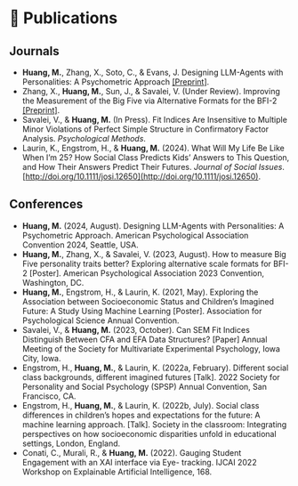 # 📝 Publications 
## Journals
- **Huang, M.**, Zhang, X., Soto, C., & Evans, J. Designing LLM-Agents with Personalities: A Psychometric Approach [[Preprint]](https://arxiv.org/abs/2410.19238).
- Zhang, X., **Huang, M.**, Sun, J., & Savalei, V. (Under Review). Improving the Measurement of the Big Five via Alternative Formats for the BFI-2 [[Preprint]](https://osf.io/preprints/osf/p493y).
- Savalei, V., & **Huang, M.** (In Press). Fit Indices Are Insensitive to Multiple Minor Violations of Perfect Simple Structure in Confirmatory Factor Analysis. *Psychological Methods*.
- Laurin, K., Engstrom, H., & **Huang, M.** (2024). What Will My Life Be Like When I’m 25? How Social Class Predicts Kids’ Answers to This Question, and How Their Answers Predict Their Futures. *Journal of Social Issues*. [http://doi.org/10.1111/josi.12650](http://doi.org/10.1111/josi.12650).


## Conferences
- **Huang, M.** (2024, August). Designing LLM-Agents with Personalities: A Psychometric Approach. American Psychological Association Convention 2024, Seattle, USA.
- **Huang, M.**, Zhang, X., & Savalei, V. (2023, August). How to measure Big Five personality traits better? Exploring alternative scale formats for BFI-2 [Poster]. American Psychological Association 2023 Convention, Washington, DC.
- **Huang, M.**, Engstrom, H., & Laurin, K. (2021, May). Exploring the Association between Socioeconomic Status and Children’s Imagined Future: A Study Using Machine Learning [Poster]. Association for Psychological Science Annual Convention.
- Savalei, V., & **Huang, M.** (2023, October). Can SEM Fit Indices Distinguish Between CFA and EFA Data Structures? [Paper] Annual Meeting of the Society for Multivariate Experimental Psychology, Iowa City, Iowa.
- Engstrom, H., **Huang, M.**, & Laurin, K. (2022a, February). Different social class backgrounds, different imagined futures [Talk]. 2022 Society for Personality and Social Psychology (SPSP) Annual Convention, San Francisco, CA.
- Engstrom, H., **Huang, M.**, & Laurin, K. (2022b, July). Social class differences in children’s hopes and expectations for the future: A machine learning approach. [Talk]. Society in the classroom: Integrating perspectives on how socioeconomic disparities unfold in educational settings, London, England.
- Conati, C., Murali, R., & **Huang, M.** (2022). Gauging Student Engagement with an XAI interface via Eye- tracking. IJCAI 2022 Workshop on Explainable Artificial Intelligence, 168.
